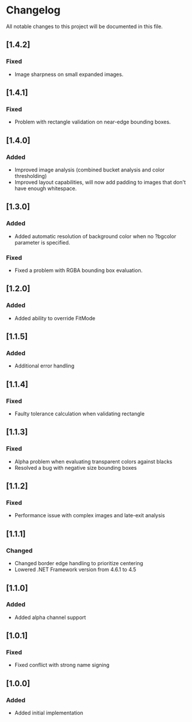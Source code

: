 # Changelog

All notable changes to this project will be documented in this file.

## [1.4.2]

### Fixed
- Image sharpness on small expanded images.

## [1.4.1]

### Fixed
- Problem with rectangle validation on near-edge bounding boxes.

## [1.4.0]

### Added
- Improved image analysis (combined bucket analysis and color thresholding)
- Improved layout capabilities, will now add padding to images that don't have enough whitespace.

## [1.3.0]

### Added
- Added automatic resolution of background color when no ?bgcolor parameter is specified.

### Fixed
- Fixed a problem with RGBA bounding box evaluation.

## [1.2.0]

### Added
- Added ability to override FitMode

## [1.1.5]

### Added
- Additional error handling

## [1.1.4]

### Fixed
- Faulty tolerance calculation when validating rectangle

## [1.1.3]

### Fixed
- Alpha problem when evaluating transparent colors against blacks
- Resolved a bug with negative size bounding boxes

## [1.1.2]

### Fixed
- Performance issue with complex images and late-exit analysis

## [1.1.1]

### Changed
- Changed border edge handling to prioritize centering
- Lowered .NET Framework version from 4.6.1 to 4.5

## [1.1.0]

### Added
- Added alpha channel support

## [1.0.1]

### Fixed
- Fixed conflict with strong name signing

## [1.0.0]

### Added
- Added initial implementation